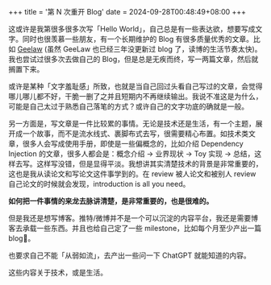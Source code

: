 +++
title = '第 N 次重开 Blog'
date = 2024-09-28T00:48:49+08:00
+++

这或许是我第很多很多次写「Hello World」，自己总是有一些表达欲，想要写成文字。同时也很羡慕一些朋友，有一个长期维护的 Blog 有很多质量优秀的文章。比如 [Geelaw](https://geelaw.blog/) (虽然 GeeLaw 也已经三年没更新过 blog 了，读博的生活节奏太快)。我也尝试过很多次去做自己的 Blog，但是总是无疾而终，写一两篇文章，然后就搁置下来。

或许是某种「文字羞耻感」所致，也就是当自己回过头看自己写过的文章，会觉得哪儿哪儿都不好，干脆一删了之并且短期内不再继续输出。我说不准这是为什么，可能是自己太过于熟悉自己落笔的方式？或许自己的文字功底的确就是一般。

另一方面是，写文章是一件比较累的事情。无论是技术还是生活，有一个主题，展开成一个故事，而不是流水线式、裹脚布式去写，很需要精心布置。如技术类文章，很多人会写成使用手册，即使是一些偏概念的，比如介绍 Dependency Injection 的文章，很多人都会是：概念介绍 -> 业界现状 -> Toy 实现 -> 总结，这样去写。这样写没错，但是显得平淡。我想讲其实清楚技术的背景是非常重要的，这也是我从读论文和写论文这件事学到的。在 review 被人论文和被别人 review 自己论文的时候就会发现，introduction is all you need。

**如何把一件事情的来龙去脉讲清楚，是非常重要的，也是很难的。**

但是我还是想写博客。推特/微博并不是一个可以沉淀的内容平台，我还是需要博客去承载一些东西。并且也给自己定了一些 milestone，比如每个月至少产出一篇 blog👋。

也要求自己不能「从弱如流」，去产出一些问一下 ChatGPT 就能知道的内容。

这些内容关于技术，或是生活。